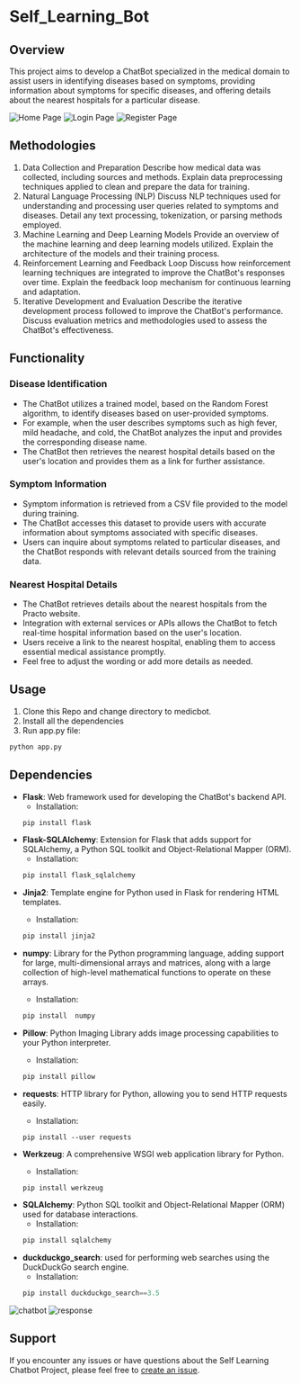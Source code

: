 # Self_Learning_Bot
## Overview
This project aims to develop a ChatBot specialized in the medical domain to assist users in identifying diseases based on symptoms, providing information about symptoms for specific diseases, and offering details about the nearest hospitals for a particular disease.

![Home Page](home.jpg "Home Page")
![Login Page](login.jpg "Login Page")
![Register Page](register.jpg)

## Methodologies
1. Data Collection and Preparation
Describe how medical data was collected, including sources and methods.
Explain data preprocessing techniques applied to clean and prepare the data for training.
2. Natural Language Processing (NLP)
Discuss NLP techniques used for understanding and processing user queries related to symptoms and diseases.
Detail any text processing, tokenization, or parsing methods employed.
3. Machine Learning and Deep Learning Models
Provide an overview of the machine learning and deep learning models utilized.
Explain the architecture of the models and their training process.
4. Reinforcement Learning and Feedback Loop
Discuss how reinforcement learning techniques are integrated to improve the ChatBot's responses over time.
Explain the feedback loop mechanism for continuous learning and adaptation.
5. Iterative Development and Evaluation
Describe the iterative development process followed to improve the ChatBot's performance.
Discuss evaluation metrics and methodologies used to assess the ChatBot's effectiveness.
## Functionality
### Disease Identification
- The ChatBot utilizes a trained model, based on the Random Forest algorithm, to identify diseases based on user-provided symptoms.
- For example, when the user describes symptoms such as high fever, mild headache, and cold, the ChatBot analyzes the input and provides the corresponding disease name.
- The ChatBot then retrieves the nearest hospital details based on the user's location and provides them as a link for further assistance.
### Symptom Information
- Symptom information is retrieved from a CSV file provided to the model during training.
- The ChatBot accesses this dataset to provide users with accurate information about symptoms associated with specific diseases.
- Users can inquire about symptoms related to particular diseases, and the ChatBot responds with relevant details sourced from the training data.
### Nearest Hospital Details
- The ChatBot retrieves details about the nearest hospitals from the Practo website.
- Integration with external services or APIs allows the ChatBot to fetch real-time hospital information based on the user's location.
- Users receive a link to the nearest hospital, enabling them to access essential medical assistance promptly.
- Feel free to adjust the wording or add more details as needed.
## Usage
1. Clone this Repo and change directory to medicbot.
2. Install all the dependencies
3. Run app.py file: 
``` python
python app.py 
```
## Dependencies
* __Flask__: Web framework used for developing the ChatBot's backend API.  
   - Installation: 
    ``` python
    pip install flask
    ```
* __Flask-SQLAlchemy__: Extension for Flask that adds support for SQLAlchemy, a Python SQL toolkit and Object-Relational Mapper (ORM).
  - Installation: 
  ``` python
  pip install flask_sqlalchemy
  ```
- __Jinja2__: Template engine for Python used in Flask for rendering HTML templates.
  - Installation: 
  ``` python
  pip install jinja2
  ```
  
- **numpy**: Library for the Python programming language, adding support for large, multi-dimensional arrays and matrices, along with a large collection of high-level mathematical functions to operate on these arrays.
  - Installation: 
  ```python
  pip install  numpy
  ```
  
- **Pillow**: Python Imaging Library adds image processing capabilities to your Python interpreter.
  - Installation: 
  ```python
  pip install pillow
  ```
  
- **requests**: HTTP library for Python, allowing you to send HTTP requests easily.
  - Installation: 
  ```
  pip install --user requests
  ```
  
- **Werkzeug**: A comprehensive WSGI web application library for Python.
  - Installation: 
  ```
  pip install werkzeug
  ```
* __SQLAlchemy__: Python SQL toolkit and Object-Relational Mapper (ORM) used for database interactions.
    - Installation: 
    ``` python
    pip install sqlalchemy
    ```
* __duckduckgo_search__: used for performing web searches using the DuckDuckGo search engine.
  - Installation: 
  ``` python
  pip install duckduckgo_search==3.5
  ```

![chatbot](result0.jpg "ChatBot Response")
![response](result1.jpg)
## Support
If you encounter any issues or have questions about the Self Learning Chatbot Project, please feel free to [create an issue](https://github.com/Krishnann-s/Self_Learning_Bot/issues).
